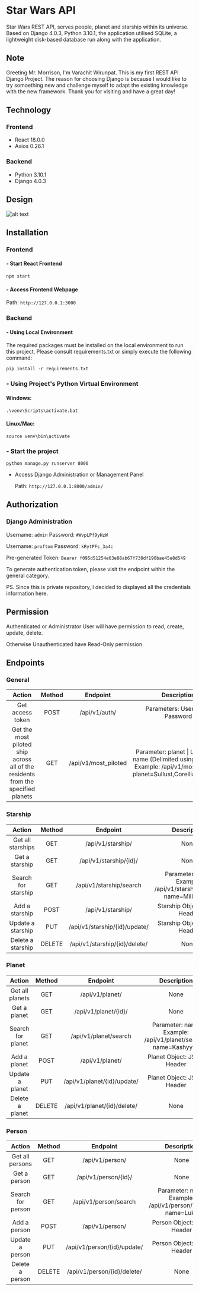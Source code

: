# Star Wars API
Star Wars REST API, serves people, planet and starship within its universe. Based on Django 4.0.3, Python 3.10.1, the application utilised SQLite, a lightweight disk-based database run along with the application.

## Note
Greeting Mr. Morrison, I'm Varachit Wirunpat. This is my first REST API Django Project. The reason for choosing Django is because I would like to try somoething new and challenge myself to adapt the existing knowledge with the new framework. Thank you for visiting and have a great day!

## Technology
### Frontend
- React 18.0.0
- Axios 0.26.1

### Backend
- Python 3.10.1
- Django 4.0.3

## Design
![alt text](https://i.imgur.com/kV39g6j.png)

## Installation
### __Frontend__
#### - Start React Frontend
  `npm start`

#### - Access Frontend Webpage
  Path: `http://127.0.0.1:3000`

### __Backend__
#### - Using Local Environment
  
  The required packages must be installed on the local environment to run this project, Please consult requirements.txt or simply execute the following command:
  
  `pip install -r requirements.txt`
### - Using Project's Python Virtual Environment
  #### Windows:
  `.\venv\Scripts\activate.bat`

  #### Linux/Mac:
  `source venv\bin\activate`
  
### - Start the project

  `python manage.py runserver 8000`
  
- Access Django Administration or Management Panel

  Path: `http://127.0.0.1:8000/admin/`

## Authorization
### Django Administration

Username: `admin`
Password: `#WvpLPf9yHzW`

Username: `proftom` 
Password: `kRytPFs_3a4c`

Pre-generated Token: `Bearer f095d51254e63e88ab67f730df190bae45e8d549`

To generate authentication token, please visit the endpoint within the general category.

PS. Since this is private repository, I decided to displayed all the credentials information here.

## Permission
Authenticated or Administrator User will have permission to read, create, update, delete.

Otherwise Unauthenticated have Read-Only permission.

## Endpoints
### General
| Action 	| Method 	| Endpoint 	| Description 	|
|:---:	|:---:	|:---:	|:---:	|
| Get access token 	| POST 	| /api/v1/auth/ 	| Parameters: Username, Password 	|
| Get the most piloted ship<br>across all of the residents<br>from the specified planets 	| GET 	| /api/v1/most_piloted 	| Parameter: planet \| List: Planet name (Delimited using Commas)<br>Example: /api/v1/most_piloted?planet=Sullust,Corellia,Kashyyyk 

### Starship
| Action 	| Method 	| Endpoint 	| Description 	|
|:---:	|:---:	|:---:	|:---:	|
| Get all starships 	| GET 	| /api/v1/starship/ 	| None 	|
| Get a starship 	| GET 	| /api/v1/starship/{id}/ 	| None 	|
| Search for starship 	| GET 	| /api/v1/starship/search 	| Parameter: name<br>Example: /api/v1/starship/search?name=Millennium 	|
| Add a starship 	| POST 	| /api/v1/starship/ 	| Starship Object: JSON Header 	|
| Update a starship 	| PUT 	| /api/v1/starship/{id}/update/ 	| Starship Object: JSON Header 	|
| Delete a starship 	| DELETE 	| /api/v1/starship/{id}/delete/ 	| None 	|

### Planet
| Action 	| Method 	| Endpoint 	| Description 	|
|:---:	|:---:	|:---:	|:---:	|
| Get all planets 	| GET 	| /api/v1/planet/ 	| None 	|
| Get a planet 	| GET 	| /api/v1/planet/{id}/ 	| None 	|
| Search for planet 	| GET 	| /api/v1/planet/search 	| Parameter: name<br>Example: /api/v1/planet/search?name=Kashyyyk 	|
| Add a planet 	| POST 	| /api/v1/planet/ 	| Planet Object: JSON Header 	|
| Update a planet 	| PUT 	| /api/v1/planet/{id}/update/ 	| Planet Object: JSON Header 	|
| Delete a planet 	| DELETE 	| /api/v1/planet/{id}/delete/ 	| None 	|

### Person
| Action 	| Method 	| Endpoint 	| Description 	|
|:---:	|:---:	|:---:	|:---:	|
| Get all persons 	| GET 	| /api/v1/person/ 	| None 	|
| Get a person 	| GET 	| /api/v1/person/{id}/ 	| None 	|
| Search for person 	| GET 	| /api/v1/person/search 	| Parameter: name<br>Example: /api/v1/person/search?name=Luke 	|
| Add a person 	| POST 	| /api/v1/person/ 	| Person Object: JSON Header 	|
| Update a person 	| PUT 	| /api/v1/person/{id}/update/	| Person Object: JSON Header 	|
| Delete a person 	| DELETE 	| /api/v1/person/{id}/delete/ 	| None 	|
